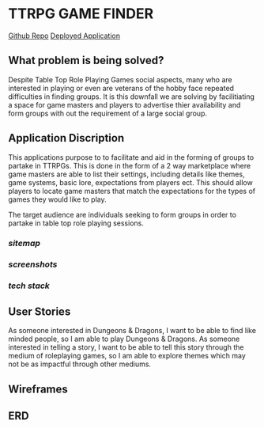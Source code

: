 # **TTRPG GAME FINDER**

[Github Repo]()
[Deployed Application]()

## **What problem is being solved?**
Despite Table Top Role Playing Games social aspects, many who are interested in playing or even are veterans of the hobby face repeated difficulties in finding groups. It is this downfall we are solving by facilitiating a space for game masters and players to advertise thier availability and form groups with out the requirement of a large social group.

## **Application Discription**
This applications purpose to to facilitate and aid in the forming of groups to partake in TTRPGs. This is done in the form of a 2 way marketplace where game masters are able to list their settings, including details like themes, game systems, basic lore, expectations from players ect. This should allow players to locate game masters that match the expectations for the types of games they would like to play.

The target audience are individuals seeking to form groups in order to partake in table top role playing sessions.

### *sitemap*

### *screenshots*

### *tech stack*

## **User Stories**
As someone interested in Dungeons & Dragons, I want to be able to find like minded people, so I am able to play Dungeons & Dragons.
As someone interested in telling a story, I want to be able to tell this story through the medium of roleplaying games, so I am able to explore themes which may not be as impactful through other mediums.

## **Wireframes**

## **ERD**